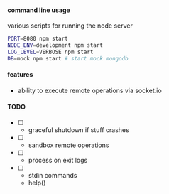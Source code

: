 
#### command line usage

various scripts for running the node server

```bash
PORT=8080 npm start
NODE_ENV=development npm start  
LOG_LEVEL=VERBOSE npm start     
DB=mock npm start # start mock mongodb
```


#### features

- ability to execute remote operations via socket.io


#### TODO

- [ ] - graceful shutdown if stuff crashes
- [ ] - sandbox remote operations
- [ ] - process on exit logs
- [ ] - stdin commands
  - help()